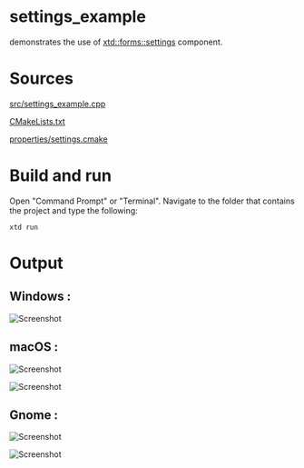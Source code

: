 # settings_example

demonstrates the use of [xtd::forms::settings](../../../src/xtd_forms/include/xtd/forms/settings.hpp) component.

# Sources

[src/settings_example.cpp](src/settings_example.cpp)

[CMakeLists.txt](CMakeLists.txt)

[properties/settings.cmake](properties/settings.cmake)

# Build and run

Open "Command Prompt" or "Terminal". Navigate to the folder that contains the project and type the following:

```shell
xtd run
```

# Output

## Windows :

![Screenshot](../../../docs/pictures/examples/settings_example_w.png)

## macOS :

![Screenshot](../../../docs/pictures/examples/settings_example_m.png)

![Screenshot](../../../docs/pictures/examples/settings_example_md.png)

## Gnome :

![Screenshot](../../../docs/pictures/examples/settings_example_g.png)

![Screenshot](../../../docs/pictures/examples/settings_example_gd.png)
